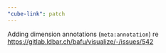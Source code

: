 ```yaml
---
"cube-link": patch
---
```


Adding dimension annotations (`meta:annotation`) re https://gitlab.ldbar.ch/bafu/visualize/-/issues/542
